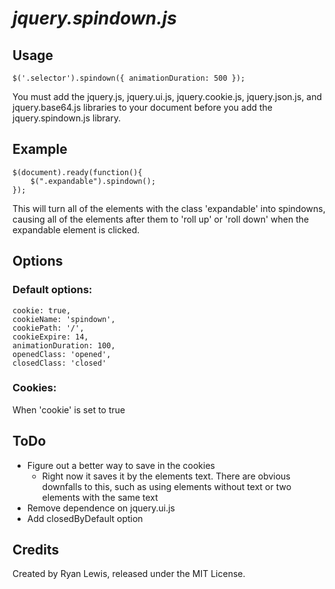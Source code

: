 *jquery.spindown.js*
==================
## Usage
    $('.selector').spindown({ animationDuration: 500 });

You must add the jquery.js, jquery.ui.js, jquery.cookie.js, jquery.json.js, and jquery.base64.js libraries to your document before you add the jquery.spindown.js library.
## Example
    $(document).ready(function(){
        $(".expandable").spindown();
    });

This will turn all of the elements with the class 'expandable' into spindowns, causing all of the elements after them to 'roll up' or 'roll down' when the expandable element is clicked.
## Options
###  Default options:
    cookie: true,
    cookieName: 'spindown',
    cookiePath: '/',
    cookieExpire: 14,
    animationDuration: 100,
    openedClass: 'opened',
    closedClass: 'closed'
### Cookies:
When 'cookie' is set to true
## ToDo
- Figure out a better way to save in the cookies
    - Right now it saves it by the elements text. There are obvious downfalls to this, such as using elements without text or two elements with the same text
- Remove dependence on jquery.ui.js
- Add closedByDefault option
## Credits
Created by Ryan Lewis, released under the MIT License.